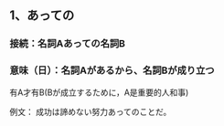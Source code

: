 ## 1、あっての

### 接続：名詞Aあっての名詞B

### 意味（日）：名詞Aがあるから、名詞Bが成り立つ

有A才有B(Bが成立するために，A是重要的人和事)

例文：
成功は諦めない努力あってのことだ。


